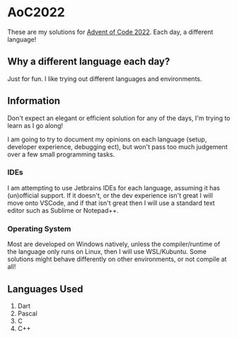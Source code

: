 # AoC2022

These are my solutions for [Advent of Code 2022](https://adventofcode.com/2022). Each day, a different language!

## Why a different language each day?

Just for fun. I like trying out different languages and environments.

## Information
Don't expect an elegant or efficient solution for any of the days, I'm trying to learn as I go along!

I am going to try to document my opinions on each language (setup, developer experience, debugging ect), but won't pass too much judgement over a few small programming tasks.

### IDEs
I am attempting to use Jetbrains IDEs for each language, assuming it has (un)official support. If it doesn't, or the dev experience isn't great I will move onto VSCode, and if that isn't great then I will use a standard text editor such as Sublime or Notepad++.

### Operating System
Most are developed on Windows natively, unless the compiler/runtime of the language only runs on Linux, then I will use WSL/Kubuntu. Some solutions might behave differently on other environments, or not compile at all!

## Languages Used

1. Dart
2. Pascal
3. C
4. C++

